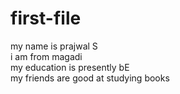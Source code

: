 # first-file
my name is prajwal S
<br>
i am from magadi
<br>
my education is presently bE
<br>
my friends are good at studying books